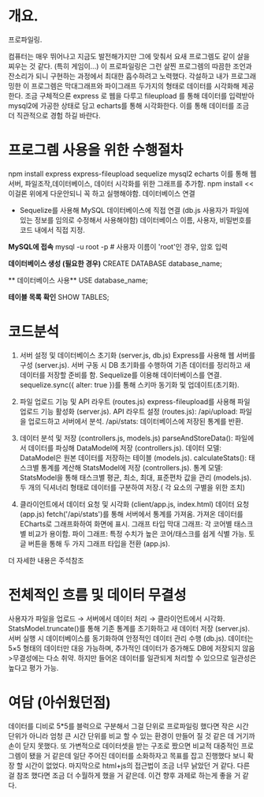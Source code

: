 # 개요. 

프로파일링. 

컴퓨터는 매우 뛰어나고 지금도 발전해가지만 그에 맞춰서 요새 프로그렘도 같이 살을 찌우는 것 같다. (특히 게임이...)
이 프로파일링은 그런 살찐 프로그렘의 따끔한 조언과 잔소리가 되니 구현하는 과정에서 최대한 흡수하려고 노력했다.
각설하고 내가 프로그래밍한 이 프로그렘은 막대그래프와 파이그래프 두가지의 형태로 데이터를 시각화해 제공한다.
조금 구체적으론 express 로 웹을 다루고 fileupload 를 통해 데이터를 입력받아 mysql2에 가공한 상태로 담고 echarts를 통해 시각화한다.
이를 통해 데이터를 조금 더 직관적으로 경험 하길 바란다.



# 프로그렘 사용을 위한 수행절차
npm install express express-fileupload sequelize mysql2 echarts
이를 통해 웹서버, 파일조작,데이터베이스, 데이터 시각화를 위한 그래프를 추가함.
npm install << 이걸론 위에게 다운안되니 꼭 하고 실행해야함.
데이터베이스 연결
- Sequelize를 사용해 MySQL 데이터베이스에 직접 연결 (db.js 사용자가  파일에 있는 정보를 임의로 수정해서 사용해야함)
데이터베이스 이름, 사용자, 비밀번호를 코드 내에서 직접 지정.

**MySQL에 접속**
mysql -u root -p   # 사용자 이름이 'root'인 경우, 암호 입력

**데이터베이스 생성 (필요한 경우)**
CREATE DATABASE database_name;

** 데이터베이스 사용**
USE database_name;

**테이블 목록 확인**
SHOW TABLES;


# 코드분석


1. 서버 설정 및 데이터베이스 초기화 (server.js, db.js)
Express를 사용해 웹 서버를 구성 (server.js).
서버 구동 시 DB 초기화를 수행하여 기존 데이터를 정리하고 새 데이터를 저장할 준비를 함.
Sequelize를 이용해 데이터베이스를 연결.
sequelize.sync({ alter: true })를 통해 스키마 동기화 및 업데이트(초기화).

2. 파일 업로드 기능 및 API 라우트 (routes.js)
express-fileupload를 사용해 파일 업로드 기능 활성화 (server.js).
API 라우트 설정 (routes.js):
/api/upload: 파일을 업로드하고 서버에서 분석.
/api/stats: 데이터베이스에 저장된 통계를 반환.

3. 데이터 분석 및 저장 (controllers.js, models.js)
 parseAndStoreData(): 파일에서 데이터를 파싱해 DataModel에 저장 (controllers.js).
데이터 모델: DataModel은 원본 데이터를 저장하는 테이블 (models.js).
calculateStats(): 태스크별 통계를 계산해 StatsModel에 저장 (controllers.js).
통계 모델: StatsModel을 통해 태스크별 평균, 최소, 최대, 표준편차 값을 관리 (models.js).
두 개의 딕셔너리 형태로 데이터를 구분하여 저장.( 각 요소의 구별을 위한 조치)

4. 클라이언트에서 데이터 요청 및 시각화 (client/app.js, index.html)
데이터 요청 (app.js)
 fetch('/api/stats')를 통해 서버에서 통계를 가져옴.
 가져온 데이터를 ECharts로 그래프화하여 화면에 표시.
그래프 타입
막대 그래프: 각 코어별 태스크별 비교가 용이함.
파이 그래프: 특정 수치가 높은 코어/태스크를 쉽게 식별 가능.
 토글 버튼을 통해 두 가지 그래프 타입을 전환 (app.js).

  더 자세한 내용은 주석참조

# 전체적인 흐름 및 데이터 무결성
사용자가 파일을 업로드 → 서버에서 데이터 처리 → 클라이언트에서 시각화.
 StatsModel.truncate()를 통해 기존 통계를 초기화하고 새 데이터 저장 (server.js).
서버 실행 시 데이터베이스를 동기화하여 안정적인 데이터 관리 수행 (db.js).
 데이터는 5×5 형태의 데이터만 대응 가능하며, 추가적인 데이터가 증가해도 DB에 저장되지 않음 >무결성에는 다소 취약.
하지만 들어온 데이터를 일관되게 처리할 수 있으므로 일관성은 높다고 평가 가능.


# 여담 (아쉬웠던점)
데이터를 디비로 5*5를 블럭으로 구분해서 그걸 단위로 프로파일링 했다면 작은 시간 단위가 아니라 엄청 큰 시간 단위를 비교 할 수 있는 환경이 만들어 질 것 같은 데 거기까 손이 닫지 못했다.
또 가변적으로 데이터셋을 받는 구조로 짰으면 비교적 대중적인 프로그렘이 됐을 거 같은데 일단 주어진 데이터를 소화하자고 목표를 잡고 진행했다 보니 확장 할 시간이 없었다.
마지막으로 html+js의 접근법이 조금 너무 낡았던 거 같다. 다른 걸 참조 했다면 조금 더 수월하게 했을 거 같은데. 이건 향후 과제로 하는게 좋을 거 같다.

